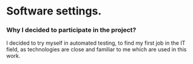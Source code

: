# Software settings.
### Why I decided to participate in the project?
I decided to try myself in automated testing,
to find my first job in the IT field, as technologies are close and familiar to me
which are used in this work.
